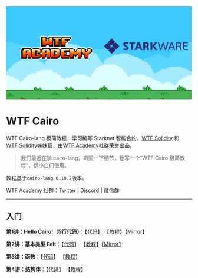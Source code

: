 ![](./img/wtfcairo_banner.png)
# WTF Cairo
WTF Cairo-lang 极简教程，学习编写 Starknet 智能合约。[WTF Solidity](https://github.com/AmazingAng/WTFSolidity) 和 [WTF Solidity](https://github.com/AmazingAng/WTFSolidity)姊妹篇，由[WTF Academy](https://wtf.academy)社群荣誉出品。
 
> 我们最近在学 cairo-lang，巩固一下细节，也写一个“WTF Cairo 极简教程”，供小白们使用。

教程基于`cairo-lang 0.10.2`版本。

WTF Academy 社群：[Twitter](https://twitter.com/wtfacademy_) | [Discord](https://discord.gg/5akcruXrsk) | [微信群](https://docs.google.com/forms/d/e/1FAIpQLSe4KGT8Sh6sJ7hedQRuIYirOoZK_85miz3dw7vA1-YjodgJ-A/viewform)

---

## 入门
**第1讲：Hello Cairo!（5行代码）**：【[代码](https://github.com/WTFAcademy/WTF-Cairo/blob/main/01_HelloCairo)】 【[教程](https://github.com/WTFAcademy/WTF-Cairo/blob/main/01_HelloCairo/readme.md)】【[Mirror](https://mirror.xyz/ninjak.eth/NvRSwkL0vPFtnTSDw10i_mCFt5eLpViNgS6y7fa_GcU)】

**第2讲：基本类型 Felt**：【[代码](https://github.com/WTFAcademy/WTF-Cairo/blob/main/02_Felt)】 【[教程](https://github.com/WTFAcademy/WTF-Cairo/blob/main/02_Felt/readme.md)】【[Mirror](https://mirror.xyz/ninjak.eth/uEIs_J0ryHAQ6L45ZxuZ9dXw7acWPiCsewCDgEKyBUc)】

**第3讲：函数**：【[代码](https://github.com/WTFAcademy/WTF-Cairo/blob/main/03_Function)】 【[教程](https://github.com/WTFAcademy/WTF-Cairo/blob/main/03_Function/readme.md)】

**第4讲：结构体**：【[代码](https://github.com/WTFAcademy/WTF-Cairo/blob/main/04_Struct)】 【[教程](https://github.com/WTFAcademy/WTF-Cairo/blob/main/04_Struct/readme.md)】
